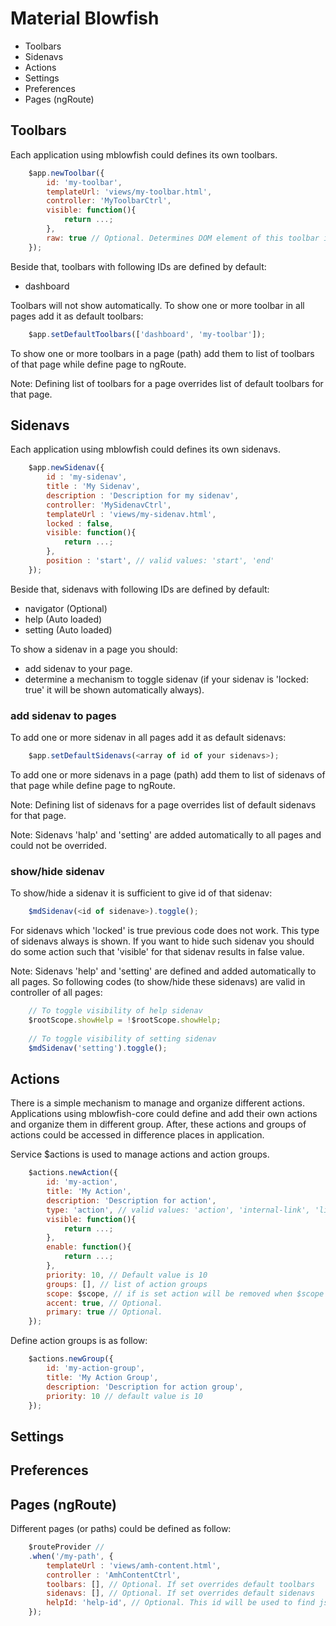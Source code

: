 # Material Blowfish

- Toolbars
- Sidenavs
- Actions
- Settings
- Preferences
- Pages (ngRoute)


## Toolbars

Each application using mblowfish could defines its own toolbars.

```javascript
	$app.newToolbar({
		id: 'my-toolbar',
		templateUrl: 'views/my-toolbar.html',
		controller: 'MyToolbarCtrl',
		visible: function(){
			return ...;
		},
		raw: true // Optional. Determines DOM element of this toolbar is a toolbar itself and should not be wrapped to toolbar
	});
```

Beside that, toolbars with following IDs are defined by default:

- dashboard

Toolbars will not show automatically.
To show one or more toolbar in all pages add it as default toolbars:

```javascript
	$app.setDefaultToolbars(['dashboard', 'my-toolbar']);
```

To show one or more toolbars in a page (path) add them to list of toolbars of that 
page while define page to ngRoute.

Note: Defining list of toolbars for a page overrides list of default toolbars for that page.


## Sidenavs

Each application using mblowfish could defines its own sidenavs.

```javascript
	$app.newSidenav({
		id : 'my-sidenav',
		title : 'My Sidenav',
		description : 'Description for my sidenav',
		controller: 'MySidenavCtrl',
		templateUrl : 'views/my-sidenav.html',
		locked : false,
		visible: function(){
			return ...;
		},
		position : 'start', // valid values: 'start', 'end'
	});
```

Beside that, sidenavs with following IDs are defined by default:

- navigator (Optional)
- help (Auto loaded)
- setting (Auto loaded)

To show a sidenav in a page you should:

- add sidenav to your page.
- determine a mechanism to toggle sidenav (if your sidenav is 'locked: true' it will be shown automatically always).

### add sidenav to pages

To add one or more sidenav in all pages add it as default sidenavs:

```javascript
	$app.setDefaultSidenavs(<array of id of your sidenavs>);
```

To add one or more sidenavs in a page (path) add them to list of sidenavs of that 
page while define page to ngRoute.

Note: Defining list of sidenavs for a page overrides list of default sidenavs for that page.

Note: Sidenavs 'halp' and 'setting' are added automatically to all pages and could not be overrided.

### show/hide sidenav

To show/hide a sidenav it is sufficient to give id of that sidenav:

```javascript
	$mdSidenav(<id of sidenave>).toggle();
```

For sidenavs which 'locked' is true previous code does not work. This type of sidenavs always is shown.
If you want to hide such sidenav you should do some action such that 'visible' for that sidenav results in false value. 

Note: Sidenavs 'help' and 'setting' are defined and added automatically to all pages.
So following codes (to show/hide these sidenavs) are valid in controller of all pages:

```javascript
	// To toggle visibility of help sidenav
	$rootScope.showHelp = !$rootScope.showHelp;
	
	// To toggle visibility of setting sidenav
	$mdSidenav('setting').toggle();
```

## Actions

There is a simple mechanism to manage and organize different actions. Applications using mblowfish-core 
could define and add their own actions and organize them in different group. After, these actions and groups of actions could be accessed in difference places in application.

Service $actions is used to manage actions and action groups.

```javascript
	$actions.newAction({
		id: 'my-action',
		title: 'My Action',
		description: 'Description for action',
		type: 'action', // valid values: 'action', 'internal-link', 'link', 'divider'
		visible: function(){
			return ...;
		},
		enable: function(){
			return ...;
		},
		priority: 10, // Default value is 10
		groups: [], // list of action groups 
		scope: $scope, // if is set action will be removed when $scope is destroyed.
		accent: true, // Optional.
		primary: true // Optional. 
	});
```

Define action groups is as follow:

```javascript
	$actions.newGroup({
		id: 'my-action-group',
		title: 'My Action Group',
		description: 'Description for action group',
		priority: 10 // default value is 10
	});
```

## Settings

## Preferences

## Pages (ngRoute)

Different pages (or paths) could be defined as follow:

```javascript
	$routeProvider //
	.when('/my-path', {
		templateUrl : 'views/amh-content.html',
		controller : 'AmhContentCtrl',
		toolbars: [], // Optional. If set overrides default toolbars
		sidenavs: [], // Optional. If set overrides default sidenavs
		helpId: 'help-id', // Optional. This id will be used to find json document to show help about this page
	});
```




